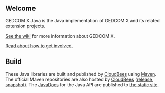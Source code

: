 Welcome
-------

GEDCOM X Java is the Java implementation of GEDCOM X and its related extension projects.

[See the wiki](https://github.com/FamilySearch/gedcomx/wiki) for more information about GEDCOM X.

[Read about how to get involved.](https://github.com/FamilySearch/gedcomx/wiki/Community)

Build
-----

These Java libraries are built and published by [CloudBees](http://cloudbees.com/) using
[Maven](http://maven.apache.org/). The official Maven repositories are also hosted by
[CloudBees](http://cloudbees.com/) ([release](https://repository-gedcom.forge.cloudbees.com/release/),
[snapshot](https://repository-gedcom.forge.cloudbees.com/snapshot/)). The
[JavaDocs](http://en.wikipedia.org/wiki/Javadoc) for the Java API are published to
[the static site](http://www.gedcomx.org/java/apidocs).

